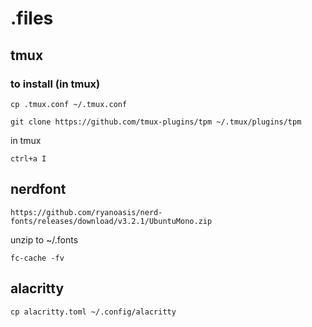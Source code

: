 # .files

## tmux

### to install (in tmux)
```
cp .tmux.conf ~/.tmux.conf
```
```
git clone https://github.com/tmux-plugins/tpm ~/.tmux/plugins/tpm
```
in tmux
```
ctrl+a I
```

## nerdfont

```
https://github.com/ryanoasis/nerd-fonts/releases/download/v3.2.1/UbuntuMono.zip
```
unzip to ~/.fonts

```
fc-cache -fv
```

## alacritty

```
cp alacritty.toml ~/.config/alacritty
```
